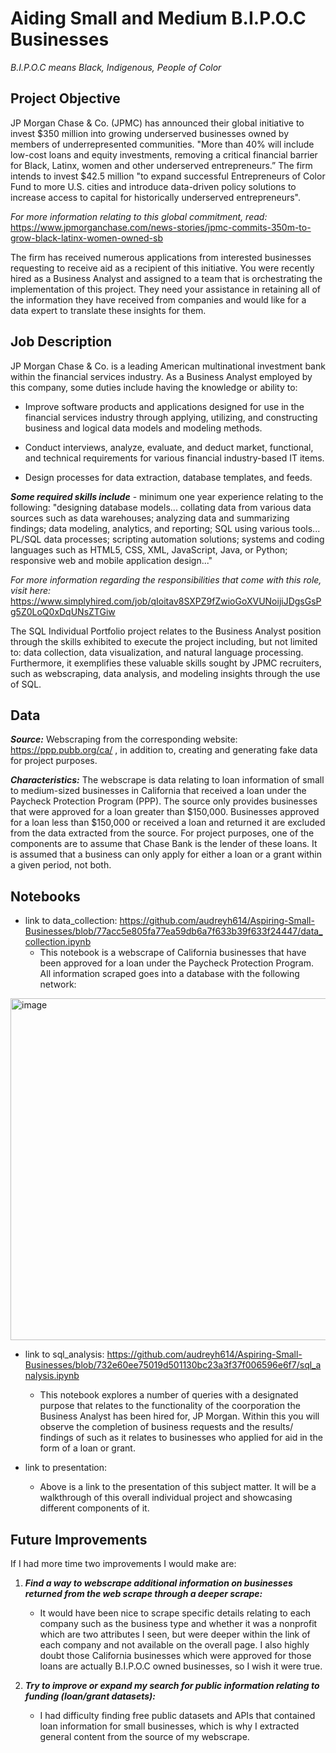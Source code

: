 # Aiding Small and Medium B.I.P.O.C Businesses
*B.I.P.O.C means Black, Indigenous, People of Color*

## Project Objective
JP Morgan Chase & Co. (JPMC) has announced their global initiative to invest $350 million into growing underserved businesses owned by members of underrepresented communities. "More than 40% will include low-cost loans and equity investments, removing a critical financial barrier for Black, Latinx, women and other underserved entrepreneurs.” The firm intends to invest $42.5 million "to expand successful Entrepreneurs of Color Fund to more U.S. cities and introduce data-driven policy solutions to increase access to capital for historically underserved entrepreneurs".

*For more information relating to this global commitment, read:*
https://www.jpmorganchase.com/news-stories/jpmc-commits-350m-to-grow-black-latinx-women-owned-sb

The firm has received numerous applications from interested businesses requesting to receive aid as a recipient of this initiative. You were recently hired as a Business Analyst and assigned to a team that is orchestrating the implementation of this project. They need your assistance in retaining all of the information they have received from companies and would like for a data expert to translate these insights for them.


## Job Description
JP Morgan Chase & Co. is a leading American multinational investment bank within the financial services industry. As a Business Analyst employed by this company, some duties include having the knowledge or ability to:

- Improve software products and applications designed for use in the financial services industry through applying, utilizing, and constructing business and logical data models and modeling methods. 

- Conduct interviews, analyze, evaluate, and deduct market, functional, and technical requirements for various financial industry-based IT items.

- Design processes for data extraction, database templates, and feeds.

__*Some required skills include*__ - 
minimum one year experience relating to the following: "designing database models... collating data from various data sources such as data warehouses; analyzing data and summarizing findings; data modeling, analytics, and reporting; SQL using various tools... PL/SQL data processes; scripting automation solutions; systems and coding languages such as HTML5, CSS, XML, JavaScript, Java, or Python; responsive web and mobile application design..."

*For more information regarding the responsibilities that come with this role, visit here:* https://www.simplyhired.com/job/qIoitav8SXPZ9fZwioGoXVUNoijiJDgsGsPg5Z0LoQ0xDqUNsZTGiw

The SQL Individual Portfolio project relates to the Business Analyst position through the skills exhibited to execute the project including, but not limited to: data collection, data visualization, and natural language processing. Furthermore, it exemplifies these valuable skills sought by JPMC recruiters, such as webscraping, data analysis, and modeling insights through the use of SQL.


## Data
__*Source:*__ Webscraping from the corresponding website: https://ppp.pubb.org/ca/ , in addition to, creating and generating fake data for project purposes.

__*Characteristics:*__ The webscrape is data relating to loan information of small to medium-sized businesses in California that received a loan under the Paycheck Protection Program (PPP). The source only provides businesses that were approved for a loan greater than $150,000. Businesses approved for a loan less than $150,000 or received a loan and returned it are excluded from the data extracted from the source. For project purposes, one of the components are to assume that Chase Bank is the lender of these loans. It is assumed that a business can only apply for either a loan or a grant within a given period, not both.


## Notebooks
- link to data_collection: https://github.com/audreyh614/Aspiring-Small-Businesses/blob/77acc5e805fa77ea59db6a7f633b39f633f24447/data_collection.ipynb
    - This notebook is a webscrape of California businesses that have been approved for a loan under the Paycheck Protection Program. All information scraped goes into a database with the following network:
<img width="547" alt="image" src="https://user-images.githubusercontent.com/58491971/117247543-4a4ab400-adf3-11eb-9498-f691aff76d18.png">


- link to sql_analysis: https://github.com/audreyh614/Aspiring-Small-Businesses/blob/732e60ee75019d501130bc23a3f37f006596e6f7/sql_analysis.ipynb
    - This notebook explores a number of queries with a designated purpose that relates to the functionality of the coorporation the Business Analyst has been hired for, JP Morgan. Within this you will observe the completion of business requests and the results/ findings of such as it relates to businesses who applied for aid in the form of a loan or grant.


- link to presentation: 
    - Above is a link to the presentation of this subject matter. It will be a walkthrough of this overall individual project and showcasing different components of it.

## Future Improvements
If I had more time two improvements I would make are:
1) __*Find a way to webscrape additional information on businesses returned from the web scrape through a deeper scrape:*__
    - It would have been nice to scrape specific details relating to each company such as the business type and whether it was a nonprofit which are two attributes I seen, but were deeper within the link of each company and not available on the overall page. I also highly doubt those California businesses which were approved for those loans are actually B.I.P.O.C owned businesses, so I wish it were true. 

2) __*Try to improve or expand my search for public information relating to funding (loan/grant datasets):*__
    - I had difficulty finding free public datasets and APIs that contained loan information for small businesses, which is why I extracted general content from the source of my webscrape.
